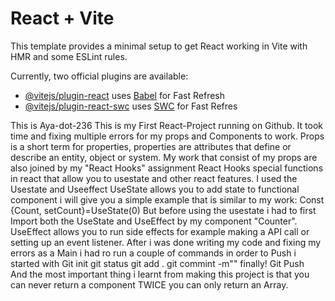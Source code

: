 # React + Vite

This template provides a minimal setup to get React working in Vite with HMR and some ESLint rules.

Currently, two official plugins are available:

- [@vitejs/plugin-react](https://github.com/vitejs/vite-plugin-react/blob/main/packages/plugin-react/README.md) uses [Babel](https://babeljs.io/) for Fast Refresh
- [@vitejs/plugin-react-swc](https://github.com/vitejs/vite-plugin-react-swc) uses [SWC](https://swc.rs/) for Fast Refres

This is Aya-dot-236 This is my First React-Project running on Github.
It took time and fixing multiple errors for my props and Components to work.
Props is a short term for properties, properties are attributes that define or describe an entity, object or system. My work that consist of my props are also joined by my "React Hooks" assignment React Hooks special functions in react that allow you to usestate and other react features.
I used the Usestate and Useeffect 
UseState allows you to add state to functional component i will give you a simple example that is similar to my work: Const {Count, setCount}=UseState(0)
But before using the usestate i had to first Import both the UseState and UseEffect by my component "Counter".
UseEffect allows you to run side effects for example making a API call or setting up an event listener.
After i was done writing my code and fixing my errors as a Main i had ro run a couple of commands in order to Push
i started with 
Git init
git status
git add .
git commint -m""
finally! Git Push                                                                                                   
And the most important thing i learnt from making this project is that you can never return a component TWICE you can only return an Array.